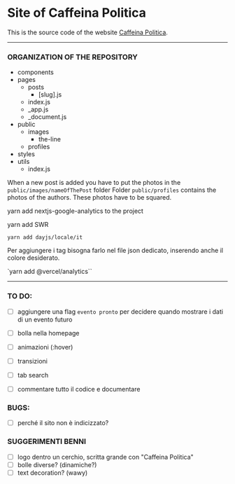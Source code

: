 # Site of Caffeina Politica

This is the source code of the website [Caffeina Politica](http://caffeinapolitica.netlify.app).

---

### ORGANIZATION OF THE REPOSITORY

* components
* pages
    * posts
        * [slug].js
    * index.js
    * _app.js
    * _document.js
* public
    * images
        * the-line
    * profiles
* styles
* utils
    * index.js

When a new post is added you have to put the photos in the `public/images/nameOfThePost` folder
Folder `public/profiles` contains the photos of the authors. These photos have to be squared.

yarn add nextjs-google-analytics to the project

yarn add SWR

```yarn add dayjs/locale/it```


Per aggiungere i tag bisogna farlo nel file json dedicato, inserendo anche il colore desiderato. 

`yarn add @vercel/analytics``

---
### TO DO:
- [ ] aggiungere una flag `evento pronto` per decidere quando mostrare i dati di un evento futuro
- [ ] bolla nella homepage

- [ ] animazioni (:hover)
- [ ] transizioni


- [ ] tab search
- [ ] commentare tutto il codice e documentare

### BUGS:
- [ ] perché il sito non è indicizzato?

### SUGGERIMENTI BENNI
- [ ] logo dentro un cerchio, scritta grande con "Caffeina Politica"
- [ ] bolle diverse? (dinamiche?)
- [ ] text decoration? (wawy)